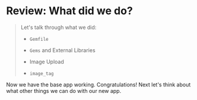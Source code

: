 # Review: What did we do?

> Let's talk through what we did:
>
> * `Gemfile`
>
> * `Gems` and External Libraries
>
> * Image Upload
>
> * `image_tag`


Now we have the base app working. Congratulations! Next let's think about what other things we can do with our new app.
